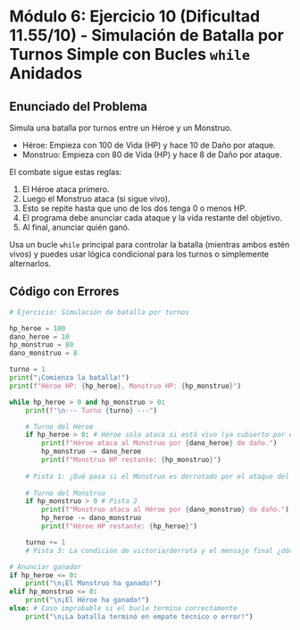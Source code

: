 # Módulo 6: Ejercicio 10 (Dificultad 11.55/10) - Simulación de Batalla por Turnos Simple con Bucles `while` Anidados

## Enunciado del Problema

Simula una batalla por turnos entre un Héroe y un Monstruo.
*   Héroe: Empieza con 100 de Vida (HP) y hace 10 de Daño por ataque.
*   Monstruo: Empieza con 80 de Vida (HP) y hace 8 de Daño por ataque.

El combate sigue estas reglas:
1.  El Héroe ataca primero.
2.  Luego el Monstruo ataca (si sigue vivo).
3.  Esto se repite hasta que uno de los dos tenga 0 o menos HP.
4.  El programa debe anunciar cada ataque y la vida restante del objetivo.
5.  Al final, anunciar quién ganó.

Usa un bucle `while` principal para controlar la batalla (mientras ambos estén vivos) y puedes usar lógica condicional para los turnos o simplemente alternarlos.

## Código con Errores

```python
# Ejercicio: Simulación de batalla por turnos

hp_heroe = 100
dano_heroe = 10
hp_monstruo = 80
dano_monstruo = 8

turno = 1
print("¡Comienza la batalla!")
print(f"Héroe HP: {hp_heroe}, Monstruo HP: {hp_monstruo}")

while hp_heroe > 0 and hp_monstruo > 0:
    print(f"\n--- Turno {turno} ---")

    # Turno del Héroe
    if hp_heroe > 0: # Héroe solo ataca si está vivo (ya cubierto por el while principal)
        print(f"Héroe ataca al Monstruo por {dano_heroe} de daño.")
        hp_monstruo -= dano_heroe
        print(f"Monstruo HP restante: {hp_monstruo}")
    
    # Pista 1: ¿Qué pasa si el Monstruo es derrotado por el ataque del Héroe? ¿Debería atacar igual?
    
    # Turno del Monstruo
    if hp_monstruo > 0 # Pista 2
        print(f"Monstruo ataca al Héroe por {dano_monstruo} de daño.")
        hp_heroe -= dano_monstruo
        print(f"Héroe HP restante: {hp_heroe}")

    turno += 1
    # Pista 3: La condición de victoria/derrota y el mensaje final ¿dónde deberían evaluarse e imprimirse?

# Anunciar ganador
if hp_heroe <= 0:
    print("\n¡El Monstruo ha ganado!")
elif hp_monstruo <= 0:
    print("\n¡El Héroe ha ganado!")
else: # Caso improbable si el bucle termina correctamente
    print("\n¡La batalla terminó en empate técnico o error!")
```
